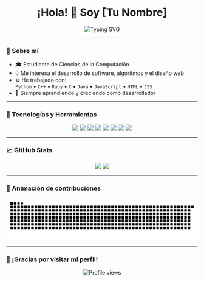<h1 align="center">¡Hola! 👋 Soy [Tu Nombre]</h1>

<p align="center">
  <img src="https://readme-typing-svg.demolab.com?font=Fira+Code&weight=500&size=24&pause=1000&color=00FFFF&center=true&vCenter=true&width=435&lines=Estudiante+de+Ciencias+de+la+Computaci%C3%B3n;Apasionado+por+la+programaci%C3%B3n+💻;Siempre+aprendiendo+nuevas+tecnolog%C3%ADas+🚀" alt="Typing SVG" />
</p>

---

### 🧠 Sobre mí

- 🎓 Estudiante de Ciencias de la Computación
- 💡 Me interesa el desarrollo de software, algoritmos y el diseño web
- ⚙️ He trabajado con:  
  `Python` • `C++` • `Ruby` • `C` • `Java` • `JavaScript` • `HTML` • `CSS`
- 🌱 Siempre aprendiendo y creciendo como desarrollador

---

### 🧰 Tecnologías y Herramientas

<p align="center">
  <img src="https://cdn.jsdelivr.net/gh/devicons/devicon/icons/python/python-original.svg" width="40" />
  <img src="https://cdn.jsdelivr.net/gh/devicons/devicon/icons/cplusplus/cplusplus-original.svg" width="40" />
  <img src="https://cdn.jsdelivr.net/gh/devicons/devicon/icons/ruby/ruby-original.svg" width="40" />
  <img src="https://cdn.jsdelivr.net/gh/devicons/devicon/icons/c/c-original.svg" width="40" />
  <img src="https://cdn.jsdelivr.net/gh/devicons/devicon/icons/java/java-original.svg" width="40" />
  <img src="https://cdn.jsdelivr.net/gh/devicons/devicon/icons/javascript/javascript-original.svg" width="40" />
  <img src="https://cdn.jsdelivr.net/gh/devicons/devicon/icons/html5/html5-original.svg" width="40" />
  <img src="https://cdn.jsdelivr.net/gh/devicons/devicon/icons/css3/css3-original.svg" width="40" />
</p>

---

### 📈 GitHub Stats

<p align="center">
  <img src="https://github-readme-stats.vercel.app/api?username=tu-usuario&show_icons=true&theme=tokyonight" width="48%" />
  <img src="https://github-readme-stats.vercel.app/api/top-langs/?username=tu-usuario&layout=compact&theme=tokyonight" width="48%" />
</p>

---

### 🐍 Animación de contribuciones

<p align="center">
  <img src="https://raw.githubusercontent.com/Snoopy1866/Snoopy1866/main/profile-contrib-snake/github-snake.svg" alt="snake gif" />
</p>

---

### 🚀 ¡Gracias por visitar mi perfil!

<p align="center">
  <img src="https://komarev.com/ghpvc/?username=tu-usuario&label=Visitas&color=brightgreen" alt="Profile views"/>
</p>
